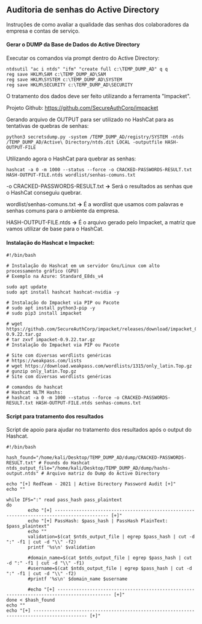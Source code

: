 ## Auditoria de senhas do Active Directory


Instruções de como avaliar a qualidade das senhas dos colaboradores da empresa e contas de serviço.

#### Gerar o DUMP da Base de Dados do Active Directory

Executar os comandos via prompt dentro do Active Directory:

```
ntdsutil "ac i ntds" "ifm" "create full c:\TEMP_DUMP_AD" q q
reg save HKLM\SAM c:\TEMP_DUMP_AD\SAM
reg save HKLM\SYSTEM c:\TEMP_DUMP_AD\SYSTEM
reg save HKLM\SECURITY c:\TEMP_DUMP_AD\SECURITY
```

O tratamento dos dados deve ser feito utilizando a ferramenta "Impacket".

Projeto Github: https://github.com/SecureAuthCorp/impacket

Gerando arquivo de OUTPUT para ser utilizado no HashCat para as tentativas de quebras de senhas:

```
python3 secretsdump.py -system /TEMP_DUMP_AD/registry/SYSTEM -ntds /TEMP_DUMP_AD/Active\ Directory/ntds.dit LOCAL -outputfile HASH-OUTPUT-FILE
```

Utilizando agora o HashCat para quebrar as senhas:

```
hashcat -a 0 -m 1000 --status --force -o CRACKED-PASSWORDS-RESULT.txt HASH-OUTPUT-FILE.ntds wordlist/senhas-comuns.txt
```

-o CRACKED-PASSWORDS-RESULT.txt **->** Será o resultados as senhas que o HashCat conseguiu quebrar.

wordlist/senhas-comuns.txt **->** É a wordlist que usamos com palavras e senhas comuns para o ambiente da empresa. 

HASH-OUTPUT-FILE.ntds **->** É o arquivo gerado pelo Impacket, a matriz que vamos utilizar de base para o HashCat.

#### Instalação do Hashcat e Impacket:

```
#!/bin/bash

# Instalação do Hashcat em um servidor Gnu/Linux com alto processamento gráfico (GPU)
# Exemplo na Azure: Standard_E8ds_v4

sudo apt update
sudo apt install hashcat hashcat-nvidia -y

# Instalação do Impacket via PIP ou Pacote
# sudo apt install python3-pip -y
# sudo pip3 install impacket

# wget https://github.com/SecureAuthCorp/impacket/releases/download/impacket_0_9_22/impacket-0.9.22.tar.gz
# tar zxvf impacket-0.9.22.tar.gz
# Instalação do Impacket via PIP ou Pacote

# Site com diversas wordlists genéricas
# https://weakpass.com/lists
# wget https://download.weakpass.com/wordlists/1315/only_latin.Top.gz
# gunzip only_latin.Top.gz
# Site com diversas wordlists genéricas

# comandos do hashcat
# Hashcat NLTM Hashs:
# hashcat -a 0 -m 1000 --status --force -o CRACKED-PASSWORDS-RESULT.txt HASH-OUTPUT-FILE.ntds senhas-comuns.txt
```

#### Script para tratamento dos resultados

Script de apoio para ajudar no tratamento dos resultados após o output do Hashcat.

```
#!/bin/bash

hash_found="/home/kali/Desktop/TEMP_DUMP_AD/dump/CRACKED-PASSWORDS-RESULT.txt" # Founds do Hashcat
ntds_output_file="/home/kali/Desktop/TEMP_DUMP_AD/dump/hashs-output.ntds" # Arquivo matriz do Dump do Active Directory

echo "[+] RedTeam - 2021 | Active Directory Password Audit [+]"
echo ""

while IFS=":" read pass_hash pass_plaintext
do
        echo "[+] ------------------------------------------------------------------------------------------ [+]"
        echo "[+] PassHash: $pass_hash | PassHash PlainText: $pass_plaintext"
        echo ""
        validation=$(cat $ntds_output_file | egrep $pass_hash | cut -d ":" -f1 | cut -d "\\" -f2)
        printf '%s\n' $validation
        
        #domain_name=$(cat $ntds_output_file | egrep $pass_hash | cut -d ":" -f1 | cut -d "\\" -f1)
        #username=$(cat $ntds_output_file | egrep $pass_hash | cut -d ":" -f1 | cut -d "\\" -f2)
        #printf '%s\n' $domain_name $username        
        
        #echo "[+] ------------------------------------------------------------------------------------------ [+]"
done < $hash_found
echo ""
echo "[+] ------------------------------------------------------------------------------------------ [+]"
```
